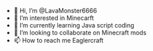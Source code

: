 - 👋 Hi, I’m @LavaMonster6666
- 👀 I’m interested in Minecarft
- 🌱 I’m currently learning Java script coding
- 💞️ I’m looking to collaborate on Minecraft mods
- 📫 How to reach me Eaglercraft

<!---
LavaMonster6666/LavaMonster6666 is a ✨ special ✨ repository because its `README.md` (this file) appears on your GitHub profile.
You can click the Preview link to take a look at your changes.
--->
